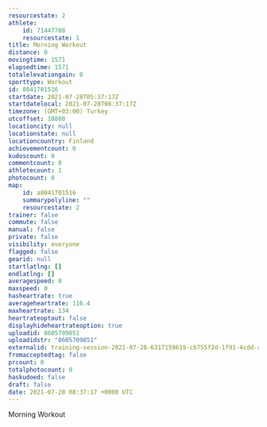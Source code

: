 ```yaml
---
resourcestate: 2
athlete:
    id: 71447788
    resourcestate: 1
title: Morning Workout
distance: 0
movingtime: 1571
elapsedtime: 1571
totalelevationgain: 0
sporttype: Workout
id: 8041701516
startdate: 2021-07-28T05:37:17Z
startdatelocal: 2021-07-28T08:37:17Z
timezone: (GMT+03:00) Turkey
utcoffset: 10800
locationcity: null
locationstate: null
locationcountry: Finland
achievementcount: 0
kudoscount: 0
commentcount: 0
athletecount: 1
photocount: 0
map:
    id: a8041701516
    summarypolyline: ""
    resourcestate: 2
trainer: false
commute: false
manual: false
private: false
visibility: everyone
flagged: false
gearid: null
startlatlng: []
endlatlng: []
averagespeed: 0
maxspeed: 0
hasheartrate: true
averageheartrate: 116.4
maxheartrate: 134
heartrateoptout: false
displayhideheartrateoption: true
uploadid: 8605709851
uploadidstr: "8605709851"
externalid: training-session-2021-07-28-6317159619-cb755f2d-1f91-4cdd-a462-9dee563610ef.fit
fromacceptedtag: false
prcount: 0
totalphotocount: 0
haskudoed: false
draft: false
date: 2021-07-28 08:37:17 +0000 UTC
---
```

Morning Workout